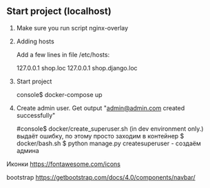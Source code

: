 Start project (localhost)
---------------------------------------
1. Make sure you run script nginx-overlay

2. Adding hosts 

    Add a few lines in file /etc/hosts:

    127.0.0.1 shop.loc
    127.0.0.1 shop.django.loc

3. Start project

    console$ docker-compose up
    
4. Create admin user. Get output "admin@admin.com created successfully"

    #console$ docker/create_superuser.sh  (in dev environment only.)
    выдаёт ошибку, по этому просто заходим в контейнер
    $ docker/bash.sh
    $ python manage.py createsuperuser - создаём админа
    

Иконки
https://fontawesome.com/icons

bootstrap
https://getbootstrap.com/docs/4.0/components/navbar/